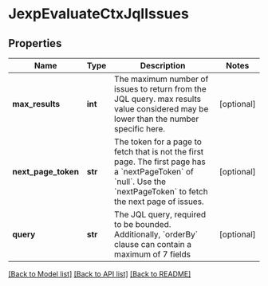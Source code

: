 # JexpEvaluateCtxJqlIssues

## Properties
Name | Type | Description | Notes
------------ | ------------- | ------------- | -------------
**max_results** | **int** | The maximum number of issues to return from the JQL query. max results value considered may be lower than the number specific here. | [optional] 
**next_page_token** | **str** | The token for a page to fetch that is not the first page. The first page has a &#x60;nextPageToken&#x60; of &#x60;null&#x60;. Use the &#x60;nextPageToken&#x60; to fetch the next page of issues. | [optional] 
**query** | **str** | The JQL query, required to be bounded. Additionally, &#x60;orderBy&#x60; clause can contain a maximum of 7 fields | [optional] 

[[Back to Model list]](../README.md#documentation-for-models) [[Back to API list]](../README.md#documentation-for-api-endpoints) [[Back to README]](../README.md)

